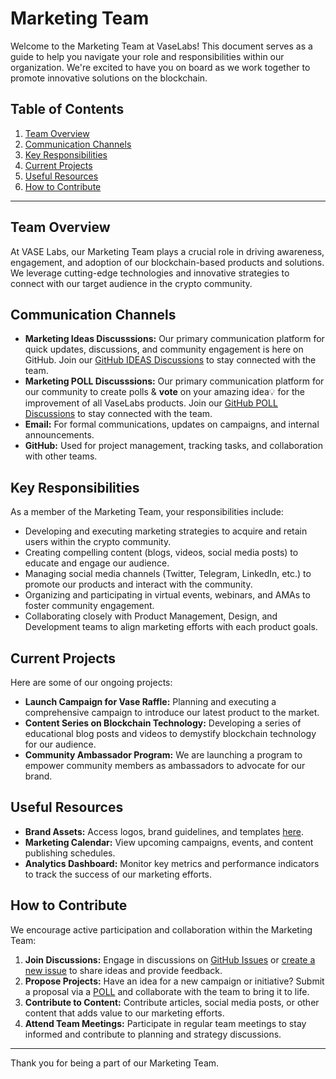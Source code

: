 # Marketing Team

Welcome to the Marketing Team at VaseLabs! This document serves as a guide to help you navigate your role and responsibilities within our organization. We're excited to have you on board as we work together to promote innovative solutions on the blockchain.

## Table of Contents

1. [Team Overview](#team-overview)
2. [Communication Channels](#communication-channels)
3. [Key Responsibilities](#key-responsibilities)
4. [Current Projects](#current-projects)
5. [Useful Resources](#useful-resources)
6. [How to Contribute](#how-to-contribute)

---

## Team Overview

At VASE Labs, our Marketing Team plays a crucial role in driving awareness, engagement, and adoption of our blockchain-based products and solutions. We leverage cutting-edge technologies and innovative strategies to connect with our target audience in the crypto community.

## Communication Channels

- **Marketing Ideas Discusssions:** Our primary communication platform for quick updates, discussions, and community engagement is here on GitHub. Join our [GitHub IDEAS Discussions](https://github.com/vaselabs/marketing/discussions/categories/ideas) to stay connected with the team.
- **Marketing POLL Discusssions:** Our primary communication platform for our community to create polls & **vote** on your amazing idea💡 for the improvement of all VaseLabs products. Join our [GitHub POLL Discussions](https://github.com/vaselabs/marketing/discussions/categories/polls) to stay connected with the team.
- **Email:** For formal communications, updates on campaigns, and internal announcements.
- **GitHub:** Used for project management, tracking tasks, and collaboration with other teams.

## Key Responsibilities

As a member of the Marketing Team, your responsibilities include:

- Developing and executing marketing strategies to acquire and retain users within the crypto community.
- Creating compelling content (blogs, videos, social media posts) to educate and engage our audience.
- Managing social media channels (Twitter, Telegram, LinkedIn, etc.) to promote our products and interact with the community.
- Organizing and participating in virtual events, webinars, and AMAs to foster community engagement.
- Collaborating closely with Product Management, Design, and Development teams to align marketing efforts with each product goals.

## Current Projects

Here are some of our ongoing projects:

- **Launch Campaign for Vase Raffle:** Planning and executing a comprehensive campaign to introduce our latest product to the market.
- **Content Series on Blockchain Technology:** Developing a series of educational blog posts and videos to demystify blockchain technology for our audience.
- **Community Ambassador Program:** We are launching a program to empower community members as ambassadors to advocate for our brand.

## Useful Resources

- **Brand Assets:** Access logos, brand guidelines, and templates [here](link).
- **Marketing Calendar:** View upcoming campaigns, events, and content publishing schedules.
- **Analytics Dashboard:** Monitor key metrics and performance indicators to track the success of our marketing efforts.

## How to Contribute

We encourage active participation and collaboration within the Marketing Team:

1. **Join Discussions:** Engage in discussions on [GitHub Issues](https://github.com/vaselabs/marketing/issues) or [create a new issue](https://github.com/vaselabs/marketing/issues/new) to share ideas and provide feedback.
2. **Propose Projects:** Have an idea for a new campaign or initiative? Submit a proposal via a [POLL](https://github.com/vaselabs/marketing/discussions/new?category=polls) and collaborate with the team to bring it to life.
3. **Contribute to Content:** Contribute articles, social media posts, or other content that adds value to our marketing efforts.
4. **Attend Team Meetings:** Participate in regular team meetings to stay informed and contribute to planning and strategy discussions.

---

Thank you for being a part of our Marketing Team.
